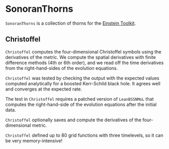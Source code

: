 # SonoranThorns

`SonoranThorns` is a collection of thorns for the [Einstein
Toolkit](https://einsteintoolkit.org/).

## Christoffel

`Christoffel` computes the four-dimensional Christoffel symbols using the
derivatives of the metric. We compute the spatial derivatives with finite
difference methods (4th or 6th order), and we read off the time derivatives from
the right-hand-sides of the evolution equations.

`Christoffel` was tested by checking the output with the expected values
computed analytically for a boosted Kerr-Schild black hole. It agrees well and
converges at the expected rate.

The test in `Christoffel` requires a patched version of `LeanBSSNMoL` that
computes the right-hand-side of the evolution equations after the initial data.

`Christoffel` optionally saves and compute the derivatives of the
four-dimensional metric.

`Christoffel` defined up to 80 grid functions with three timelevels, so it can
be very memory-intensive!
